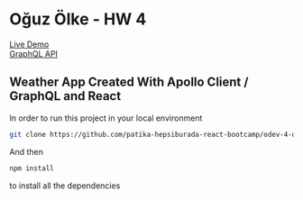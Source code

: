# Oğuz Ölke - HW 4

<a href="https://kind-northcutt-f22f31.netlify.app/" target="_blank">Live Demo</a>
<br>
<a href="https://graphql-weather-api.herokuapp.com/" target="_blank">GraphQL API</a>

## Weather App Created With Apollo Client / GraphQL and React

In order to run this project in your local environment

```bash
git clone https://github.com/patika-hepsiburada-react-bootcamp/odev-4-olkeoguz.git
```
And then
```bash
npm install
```
to install all the dependencies

